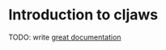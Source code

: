 # Introduction to cljaws

TODO: write [great documentation](http://jacobian.org/writing/what-to-write/)
